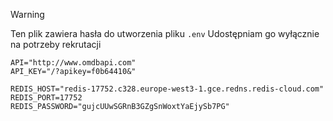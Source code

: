> [!WARNING]
> Ten plik zawiera hasła do utworzenia pliku `.env`
> Udostępniam go wyłącznie na potrzeby rekrutacji

```
API="http://www.omdbapi.com"
API_KEY="/?apikey=f0b64410&"

REDIS_HOST="redis-17752.c328.europe-west3-1.gce.redns.redis-cloud.com"
REDIS_PORT=17752
REDIS_PASSWORD="gujcUUwSGRnB3GZgSnWoxtYaEjySb7PG"
```
